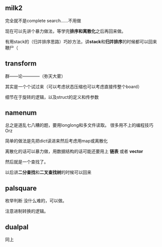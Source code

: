 ## milk2
完全就不是complete search……不用做

现在可以先讲个暴力做法，等学完**排序和离散化**之后再回来做。

有用stack的（归并排序思路）巧妙方法，讲**stack**和**归并排序**的时候都可以回来鞭尸（

## transform
群——论————（弥天大雾）

其实是一个个试过来（可以考虑状态压缩也可以考虑直接传整个board）

细节在于旋转的逻辑，以及struct的定义和传参数


## namenum
总之是道乱七八糟的题，要用longlong和多文件读取。 很多用不上的编程技巧Orz

简单的做法是先把dict读进来然后考虑用map或离散化

离散化的话可以暴力做，用数据结构的话可能还要用上 **链表** 或者 **vector**

然后就是一个查找了。

以后讲**二分查找**和**二叉查找树**的时候可以回来

## palsquare
枚举判断 没什么难的，可以做。

注意进制转换的逻辑。

## dualpal
同上